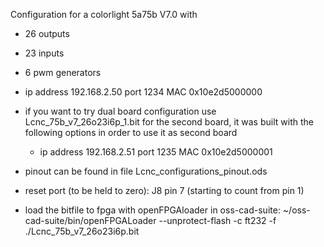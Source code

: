 Configuration for a colorlight 5a75b V7.0 with
- 26 outputs
- 23 inputs
- 6 pwm generators

- ip address 192.168.2.50 port 1234 MAC 0x10e2d5000000
- if you want to try dual board configuration use Lcnc_75b_v7_26o23i6p_1.bit for the second board, it was built with the following options in order to use it as second board
    - ip address 192.168.2.51 port 1235 MAC 0x10e2d5000001
- pinout can be found in file Lcnc_configurations_pinout.ods
- reset port (to be held to zero): J8 pin 7 (starting to count from pin 1)
- load the bitfile to fpga with openFPGAloader in oss-cad-suite: ~/oss-cad-suite/bin/openFPGALoader --unprotect-flash -c ft232 -f ./Lcnc_75b_v7_26o23i6p.bit
